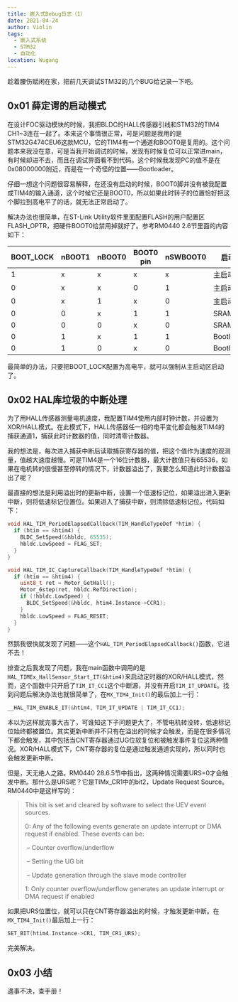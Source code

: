 ```yaml
---
title: 嵌入式Debug日志（1）
date: 2021-04-24
author: Violin
tags:
  - 嵌入式系统
  - STM32
  - 自动化
location: Wugang
---
```


趁着腰伤赋闲在家，把前几天调试STM32的几个BUG给记录一下吧。

## 0x01 薛定谔的启动模式

在设计FOC驱动模块的时候，我把BLDC的HALL传感器引线和STM32的TIM4 CH1~3连在一起了。本来这个事情很正常，可是问题是我用的是STM32G474CEU6这款MCU，它的TIM4有一个通道和BOOT0是复用的。这个问题本来我没在意，可是当我开始调试的时候，发现有时候复位可以正常进main，有时候却进不去，而且在调试界面看不到代码。这个时候我发现PC的值不是在0x08000000附近，而是在一个奇怪的位置——Bootloader。

仔细一想这个问题很容易解释，在还没有启动的时候，BOOT0脚并没有被我配置成TIM4的输入通道，这个时候它还是BOOT0，所以如果此时转子的位置恰好把这个脚拉到高电平了的话，就无法正常启动了。

解决办法也很简单，在ST-Link Utility软件里面配置FLASH的用户配置区FLASH_OPTR，把硬件BOOT0给禁用掉就好了。参考RM0440 2.6节里面的内容如下：

| BOOT_LOCK | nBOOT1 | nBOOT0 | BOOT0 pin | nSWBOOT0 | 启动区     |
| --------- | ------ | ------ | --------- | -------- | ---------- |
| 1         | x      | x      | x         | x        | 主启动区   |
| 0         | x      | x      | 0         | 1        | 主启动区   |
| 0         | x      | 1      | x         | 0        | 主启动区   |
| 0         | 0      | x      | 1         | 1        | SRAM       |
| 0         | 0      | 0      | x         | 0        | SRAM       |
| 0         | 1      | x      | 1         | 1        | Bootloader |
| 0         | 1      | 0      | x         | 0        | Bootloader |

最简单的办法，只要把BOOT_LOCK配置为高电平，就可以强制从主启动区启动了。

## 0x02 HAL库垃圾的中断处理

为了用HALL传感器测量电机速度，我配置TIM4使用内部时钟计数，并设置为XOR/HALL模式。在此模式下，HALL传感器任一相的电平变化都会触发TIM4的捕获通道1，捕获此时计数器的值，同时清零计数器。

我的想法是，每次进入捕获中断后读取捕获寄存器的值，把这个值作为速度的观测量，值越大速度越慢。可是TIM4是一个16位计数器，最大计数值只有65536，如果在电机转的很慢甚至停转的情况下，计数器溢出了，我要怎么知道此时计数器溢出了呢？

最直接的想法是利用溢出时的更新中断，设置一个低速标记位，如果溢出进入更新中断，则将低速标记位置位。如果进入了捕获中断，则清除低速标记位。代码如下：

```c
void HAL_TIM_PeriodElapsedCallback(TIM_HandleTypeDef *htim) {
  if (htim == &htim4) {
    BLDC_SetSpeed(&hbldc, 65535);
    hbldc.LowSpeed = FLAG_SET;
  }
}

void HAL_TIM_IC_CaptureCallback(TIM_HandleTypeDef *htim) {
  if (htim == &htim4) {
    uint8_t ret = Motor_GetHall();
    Motor_6step(ret, hbldc.RefDirection);
    if (!hbldc.LowSpeed) {
      BLDC_SetSpeed(&hbldc, htim4.Instance->CCR1);
    }
    hbldc.LowSpeed = FLAG_RESET;
  }
}
```

然鹅我很快就发现了问题——这个`HAL_TIM_PeriodElapsedCallback()`函数，它进不去！

排查之后我发现了问题，我在main函数中调用的是`HAL_TIMEx_HallSensor_Start_IT(&htim4)`来启动定时器的XOR/HALL模式，然而，这个函数中只开启了`TIM_IT_CC1`这个中断源，并没有开启`TIM_IT_UPDATE`。找到问题后解决办法也就很简单了，在`MX_TIM4_Init()`的最后加上一行：

```c
__HAL_TIM_ENABLE_IT(&htim4, TIM_IT_UPDATE | TIM_IT_CC1);
```

本以为这样就完事大吉了，可谁知这下子问题更大了，不管电机转没转，低速标记位始终都被置位。其实更新中断并不只有在溢出的时候才会触发，而是在很多情况下都会触发，其中包括当CNT寄存器通过UG位软复位和被触发事件复位这两种情况。XOR/HALL模式下，CNT寄存器的复位是通过触发通道实现的，所以同时也会触发更新中断。

但是，天无绝人之路。RM0440 28.6.5节中指出，这两种情况需要URS=0才会触发中断。那什么是URS呢？它是TIMx_CR1中的bit2，Update Request Source。RM0440中是这样写的：

> This bit is set and cleared by software to select the UEV event sources.
>
> 0: Any of the following events generate an update interrupt or DMA request if enabled. These events can be: 
>
> ​	–   Counter overflow/underflow
>
> ​	–   Setting the UG bit
>
> ​	–   Update generation through the slave mode controller
>
> 1: Only counter overflow/underflow generates an update interrupt or DMA request if enabled

如果把URS位置位，就可以只在CNT寄存器溢出的时候，才触发更新中断。在`MX_TIM4_Init()`最后加上一行：

```c
SET_BIT(htim4.Instance->CR1, TIM_CR1_URS);
```

完美解决。

## 0x03 小结

遇事不决，查手册！